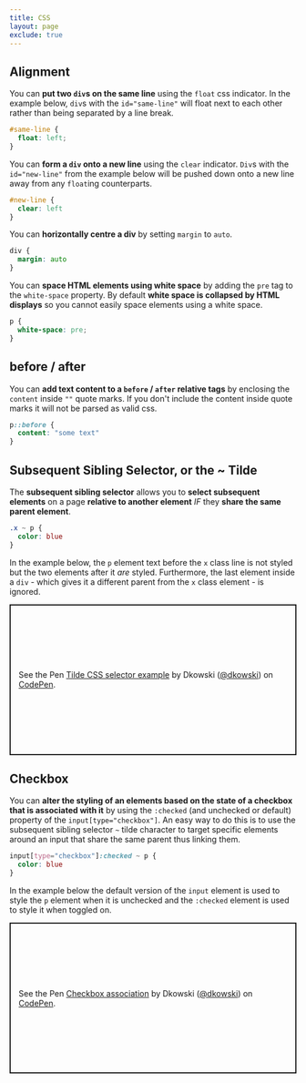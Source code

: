 ```yaml
---
title: CSS
layout: page
exclude: true
---
```


## Alignment

You can **put two `div`s on the same line** using the `float` css indicator. In the example below, `div`s with the `id="same-line"` will float next to each other rather than being separated by a line break.
```css
#same-line {
  float: left;
}
```

You can **form a `div` onto a new line** using the `clear` indicator. `Div`s with the `id="new-line"` from the example below will be pushed down onto a new line away from any `float`ing counterparts.
```css
#new-line {
  clear: left
}
```

You can **horizontally centre a div** by setting `margin` to `auto`.
```css
div {
  margin: auto
}
```

You can **space HTML elements using white space** by adding the `pre` tag to the `white-space` property. By default **white space is collapsed by HTML displays** so you cannot easily space elements using a white space.
```css
p {
  white-space: pre;
}
```

## before / after

You can **add text content to a `before` / `after` relative tags** by enclosing the `content` inside `""` quote marks. If you don't include the content inside quote marks it will not be parsed as valid css.
```css
p::before {
  content: "some text"
}
```

## Subsequent Sibling Selector, or the ~ Tilde

The **subsequent sibling selector** allows you to **select subsequent elements** on a page **relative to another element** *IF* they **share the same parent element**. 
```css
.x ~ p {
  color: blue
}
```

In the example below, the `p` element text before the `x` class line is not styled but the two elements after it *are* styled. Furthermore, the last element inside a `div` - which gives it a different parent from the `x` class element - is ignored.

<p class="codepen" data-height="265" data-theme-id="light" data-default-tab="css,result" data-user="dkowski" data-slug-hash="abJxZMx" style="height: 265px; box-sizing: border-box; display: flex; align-items: center; justify-content: center; border: 2px solid; margin: 1em 0; padding: 1em;" data-pen-title="Tilde CSS selector example">
  <span>See the Pen <a href="https://codepen.io/dkowski/pen/abJxZMx">
  Tilde CSS selector example</a> by Dkowski (<a href="https://codepen.io/dkowski">@dkowski</a>)
  on <a href="https://codepen.io">CodePen</a>.</span>
</p>
<script async src="https://cpwebassets.codepen.io/assets/embed/ei.js"></script>

## Checkbox

You can **alter the styling of an elements based on the state of a checkbox that is associated with it** by using the `:checked` (and unchecked or default) property of the `input[type="checkbox"]`. An easy way to do this is to use the subsequent sibling selector `~` tilde character to target specific elements around an input that share the same parent thus linking them.
```css
input[type="checkbox"]:checked ~ p {
  color: blue
}
```

In the example below the default version of the `input` element is used to style the `p` element when it is unchecked and the `:checked` element is used to style it when toggled on.

<p class="codepen" data-height="265" data-theme-id="light" data-default-tab="css,result" data-user="dkowski" data-slug-hash="LYWvYMP" style="height: 265px; box-sizing: border-box; display: flex; align-items: center; justify-content: center; border: 2px solid; margin: 1em 0; padding: 1em;" data-pen-title="Checkbox association">
  <span>See the Pen <a href="https://codepen.io/dkowski/pen/LYWvYMP">
  Checkbox association</a> by Dkowski (<a href="https://codepen.io/dkowski">@dkowski</a>)
  on <a href="https://codepen.io">CodePen</a>.</span>
</p>
<script async src="https://cpwebassets.codepen.io/assets/embed/ei.js"></script>

<!--stackedit_data:
eyJoaXN0b3J5IjpbMjA5OTA4Mzk0NywxNzIxMjY0MDg0LDcxMD
A0MzQ2OSwyMDIwODE3Nzg4LC0xODUxMTAzNzcwLC00NzAyNzU1
OThdfQ==
-->